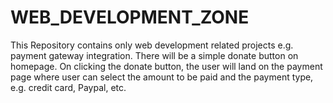 # WEB_DEVELOPMENT_ZONE
This Repository contains only web development related projects e.g. payment gateway integration.
There will be a simple donate button on homepage. On clicking the donate button, the user will land on the payment page where user can select the amount to be paid and the payment type, e.g. credit card, Paypal, etc.
